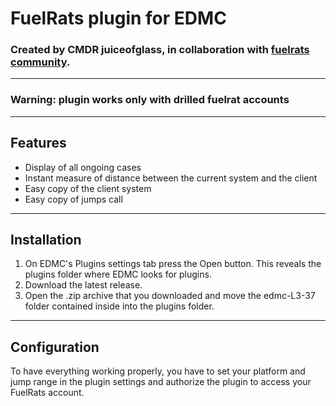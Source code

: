 # FuelRats plugin for EDMC

### Created by CMDR juiceofglass, in collaboration with [fuelrats community](https://fuelrats.com).

---

### **Warning: plugin works only with drilled fuelrat accounts**

---

## Features


- Display of all ongoing cases
- Instant measure of distance between the current system and the client
- Easy copy of the client system
- Easy copy of jumps call

---

## Installation

1. On EDMC's Plugins settings tab press the Open button. This reveals the plugins folder where EDMC looks for plugins.
2. Download the latest release. 
3. Open the .zip archive that you downloaded and move the edmc-L3-37 folder contained inside into the plugins folder.

--- 
## Configuration

To have everything working properly, you have to set your platform and jump range in the plugin settings and authorize the plugin to access your FuelRats account.

